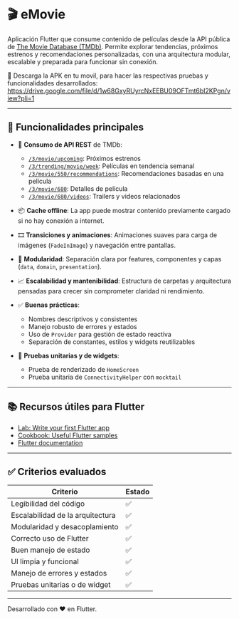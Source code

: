 # 🎬 eMovie

Aplicación Flutter que consume contenido de películas desde la API pública de [The Movie Database (TMDb)](https://api.themoviedb.org). Permite explorar tendencias, próximos estrenos y recomendaciones personalizadas, con una arquitectura modular, escalable y preparada para funcionar sin conexión.

📱 Descarga la APK en tu movil, para hacer las respectivas pruebas y funcionalidades desarrollados: https://drive.google.com/file/d/1w68GxyRUyrcNxEEBU09OFTmt6bI2KPgn/view?pli=1

---

## 🚀 Funcionalidades principales

- 🔌 **Consumo de API REST** de TMDb:
  - [`/3/movie/upcoming`](https://api.themoviedb.org/3/movie/upcoming): Próximos estrenos
  - [`/3/trending/movie/week`](https://api.themoviedb.org/3/trending/movie/week): Películas en tendencia semanal
  - [`/3/movie/550/recommendations`](https://api.themoviedb.org/3/movie/550/recommendations): Recomendaciones basadas en una película
  - [`/3/movie/680`](https://api.themoviedb.org/3/movie/680): Detalles de película
  - [`/3/movie/680/videos`](https://api.themoviedb.org/3/movie/680/videos): Trailers y videos relacionados

- 📦 **Cache offline**: La app puede mostrar contenido previamente cargado si no hay conexión a internet.

- 🎞️ **Transiciones y animaciones**: Animaciones suaves para carga de imágenes (`FadeInImage`) y navegación entre pantallas.

- 🧱 **Modularidad**: Separación clara por features, componentes y capas (`data`, `domain`, `presentation`).

- 📈 **Escalabilidad y mantenibilidad**: Estructura de carpetas y arquitectura pensadas para crecer sin comprometer claridad ni rendimiento.

- ✅ **Buenas prácticas**:
  - Nombres descriptivos y consistentes
  - Manejo robusto de errores y estados
  - Uso de `Provider` para gestión de estado reactiva
  - Separación de constantes, estilos y widgets reutilizables

- 🧪 **Pruebas unitarias y de widgets**:
  - Prueba de renderizado de `HomeScreen`
  - Prueba unitaria de `ConnectivityHelper` con `mocktail`

---

## 📚 Recursos útiles para Flutter

- [Lab: Write your first Flutter app](https://docs.flutter.dev/get-started/codelab)
- [Cookbook: Useful Flutter samples](https://docs.flutter.dev/cookbook)
- [Flutter documentation](https://docs.flutter.dev/)

---

## ✅ Criterios evaluados

| Criterio                          | Estado |
|----------------------------------|--------|
| Legibilidad del código           | ✅     |
| Escalabilidad de la arquitectura| ✅     |
| Modularidad y desacoplamiento    | ✅     |
| Correcto uso de Flutter          | ✅     |
| Buen manejo de estado            | ✅     |
| UI limpia y funcional            | ✅     |
| Manejo de errores y estados      | ✅     |
| Pruebas unitarias o de widget    | ✅     |

---

Desarrollado con ❤️ en Flutter.
